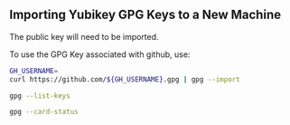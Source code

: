 ## Importing Yubikey GPG Keys to a New Machine

The public key will need to be imported.

To use the GPG Key associated with github, use:

```sh
GH_USERNAME=
curl https://github.com/${GH_USERNAME}.gpg | gpg --import
```

```sh
gpg --list-keys
```

```sh
gpg --card-status
```
